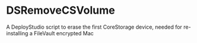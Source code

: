 DSRemoveCSVolume
================

A DeployStudio script to erase the first CoreStorage device, needed for re-installing a FileVault encrypted Mac
